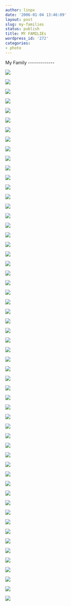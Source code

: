```yaml
---
author: linpx
date: '2006-01-04 13:46:09'
layout: post
slug: my-families
status: publish
title: MY FAMILIEs
wordpress_id: '272'
categories:
- photo
---
```


My Family -------------

![](http://i30.photobucket.com/albums/c330/pennyg/family1.jpg)

  
  
![](http://i30.photobucket.com/albums/c330/pennyg/family2.jpg)

  
  
![](http://i30.photobucket.com/albums/c330/pennyg/family3.jpg)

  
  
![](http://i30.photobucket.com/albums/c330/pennyg/family4.jpg)

  
  
![](http://i30.photobucket.com/albums/c330/pennyg/family5.jpg)

  
  
![](http://i30.photobucket.com/albums/c330/pennyg/family6.jpg)

  
  
![](http://i30.photobucket.com/albums/c330/pennyg/family7.jpg)

  
  
![](http://i30.photobucket.com/albums/c330/pennyg/family8.jpg)

  
  
![](http://i30.photobucket.com/albums/c330/pennyg/family9.jpg)

  
  
![](http://i30.photobucket.com/albums/c330/pennyg/family10.jpg)

  
  
![](http://i30.photobucket.com/albums/c330/pennyg/family12.jpg)

  
  
![](http://i30.photobucket.com/albums/c330/pennyg/family13.jpg)

  
  
![](http://i30.photobucket.com/albums/c330/pennyg/family14.jpg)

  
  
![](http://i30.photobucket.com/albums/c330/pennyg/family15.jpg)

  
  
![](http://i30.photobucket.com/albums/c330/pennyg/family16.jpg)

  
  
![](http://i30.photobucket.com/albums/c330/pennyg/family17.jpg)

  
  
![](http://i30.photobucket.com/albums/c330/pennyg/family18.jpg)

  
  
![](http://i30.photobucket.com/albums/c330/pennyg/family19.jpg)

  
  
![](http://i30.photobucket.com/albums/c330/pennyg/family20.jpg)

  
  
![](http://i30.photobucket.com/albums/c330/pennyg/family21.jpg)

  
  
![](http://i30.photobucket.com/albums/c330/pennyg/family22.jpg)

  
  
![](http://i30.photobucket.com/albums/c330/pennyg/family23.jpg)

  
  
![](http://i30.photobucket.com/albums/c330/pennyg/family24.jpg)

  
  
![](http://i30.photobucket.com/albums/c330/pennyg/family25.jpg)

  
  
![](http://i30.photobucket.com/albums/c330/pennyg/family26.jpg)

  
  
![](http://i30.photobucket.com/albums/c330/pennyg/family28.jpg)

  
  
![](http://i30.photobucket.com/albums/c330/pennyg/family27.jpg)

  
  
![](http://i30.photobucket.com/albums/c330/pennyg/family29.jpg)

  
  
![](http://i30.photobucket.com/albums/c330/pennyg/family30.jpg)

  
  
![](http://i30.photobucket.com/albums/c330/pennyg/family32.jpg)

  
  
![](http://i30.photobucket.com/albums/c330/pennyg/family33.jpg)

  
  
![](http://i30.photobucket.com/albums/c330/pennyg/family34.jpg)

  
  
![](http://i30.photobucket.com/albums/c330/pennyg/family35.jpg)

  
  
![](http://i30.photobucket.com/albums/c330/pennyg/family36.jpg)

  
  
![](http://i30.photobucket.com/albums/c330/pennyg/family37.jpg)

  
  
![](http://i30.photobucket.com/albums/c330/pennyg/family38.jpg)

  
  
![](http://i30.photobucket.com/albums/c330/pennyg/family39.jpg)

  
  
![](http://i30.photobucket.com/albums/c330/pennyg/family40.jpg)

  
  
![](http://i30.photobucket.com/albums/c330/pennyg/family41.jpg)

  
  
![](http://i30.photobucket.com/albums/c330/pennyg/family42.jpg)

  
  
![](http://i30.photobucket.com/albums/c330/pennyg/family43.jpg)

  
  
![](http://i30.photobucket.com/albums/c330/pennyg/family44.jpg)

  
  
![](http://i30.photobucket.com/albums/c330/pennyg/family45.jpg)

  
  
![](http://i30.photobucket.com/albums/c330/pennyg/family46.jpg)

  
  
![](http://i30.photobucket.com/albums/c330/pennyg/family47.jpg)

  
  
![](http://i30.photobucket.com/albums/c330/pennyg/family48.jpg)

  
  
![](http://i30.photobucket.com/albums/c330/pennyg/family49.jpg)

  
  
![](http://i30.photobucket.com/albums/c330/pennyg/family50.jpg)

  
  
![](http://i30.photobucket.com/albums/c330/pennyg/family51.jpg)

  
  
![](http://i30.photobucket.com/albums/c330/pennyg/family52.jpg)

  
  
![](http://i30.photobucket.com/albums/c330/pennyg/family53.jpg)

  
  
![](http://i30.photobucket.com/albums/c330/pennyg/family54.jpg)

  
  
![](http://i30.photobucket.com/albums/c330/pennyg/family55.jpg)

  
  
![](http://i30.photobucket.com/albums/c330/pennyg/family56.jpg)

  
  
![](http://i30.photobucket.com/albums/c330/pennyg/family57.jpg)

  
  
![](http://i30.photobucket.com/albums/c330/pennyg/family58.jpg)

